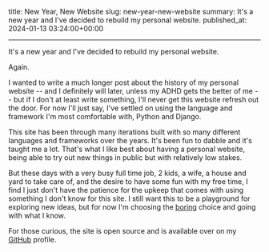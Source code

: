 title: New Year, New Website
slug: new-year-new-website
summary: It's a new year and I've decided to rebuild my personal website.
published_at: 2024-01-13 03:24:00+00:00

---

It's a new year and I've decided to rebuild my personal website.

Again.

I wanted to write a much longer post about the history of my personal website -- and I definitely will later, unless my ADHD gets the better of me -- but if I don't at least write something, I'll never get this website refresh out the door. For now I'll just say, I've settled on using the language and framework I'm most comfortable with, Python and Django.

This site has been through many iterations built with so many different languages and frameworks over the years. It's been fun to dabble and it's taught me a lot. That's what I like best about having a personal website, being able to try out new things in public but with relatively low stakes.

But these days with a very busy full time job, 2 kids, a wife, a house and yard to take care of, and the desire to have some fun with my free time, I find I just don't have the patience for the upkeep that comes with using something I don't know for this site. I still want this to be a playground for exploring new ideas, but for now I'm choosing the [boring](https://boringtechnology.club) choice and going with what I know.

For those curious, the site is open source and is available over on my [GitHub](https://github.com/joshuadavidthomas/joshthomas.dev) profile.
